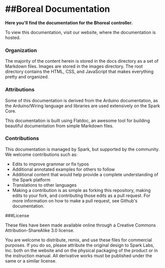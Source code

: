 ##Boreal Documentation
=


**Here you'll find the documentation for the Bhoreal controller.**

To view this documentation, visit our website, where the documentation is hosted.

### Organization

The majority of the content herein is stored in the docs directory as a set of Markdown files. Images are stored in the images directory. The root directory contains the HTML, CSS, and JavaScript that makes everything pretty and organized.

### Attributions

Some of this documentation is derived from the Arduino documentation, as the Arduino/Wiring language and libraries are used extensively on the Spark Core.

This documentation is built using Flatdoc, an awesome tool for building beautiful documentation from simple Markdown files.

### Contributions

This documentation is managed by Spark, but supported by the community. We welcome contributions such as:

* Edits to improve grammar or fix typos
* Additional annotated examples for others to follow
* Additional content that would help provide a complete understanding of the Spark platform
* Translations to other languages
* Making a contribution is as simple as forking this repository, making edits to your fork, and contributing those edits as a pull request. For more information on how to make a pull request, see Github's documentation.

###License

These files have been made available online through a Creative Commons Attribution-ShareAlike 3.0 license.

You are welcome to distribute, remix, and use these files for commercial purposes. If you do so, please attribute the original design to Spark Labs, Inc. both on the website and on the physical packaging of the product or in the instruction manual. All derivative works must be published under the same or a similar license.
